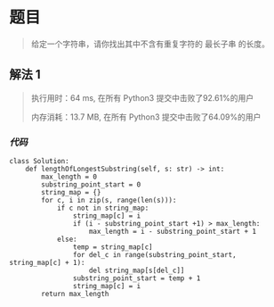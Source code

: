 # 题目
> 给定一个字符串，请你找出其中不含有重复字符的 最长子串 的长度。
## 解法 1
> 执行用时：64 ms, 在所有 Python3 提交中击败了92.61%的用户
> 
> 内存消耗：13.7 MB, 在所有 Python3 提交中击败了64.09%的用户
### *代码*
```
class Solution:
    def lengthOfLongestSubstring(self, s: str) -> int:
        max_length = 0
        substring_point_start = 0
        string_map = {}
        for c, i in zip(s, range(len(s))):
            if c not in string_map:
                string_map[c] = i
                if (i - substring_point_start +1) > max_length:
                    max_length = i - substring_point_start + 1
            else:
                temp = string_map[c]
                for del_c in range(substring_point_start, string_map[c] + 1):
                    del string_map[s[del_c]]
                substring_point_start = temp + 1
                string_map[c] = i
        return max_length
```